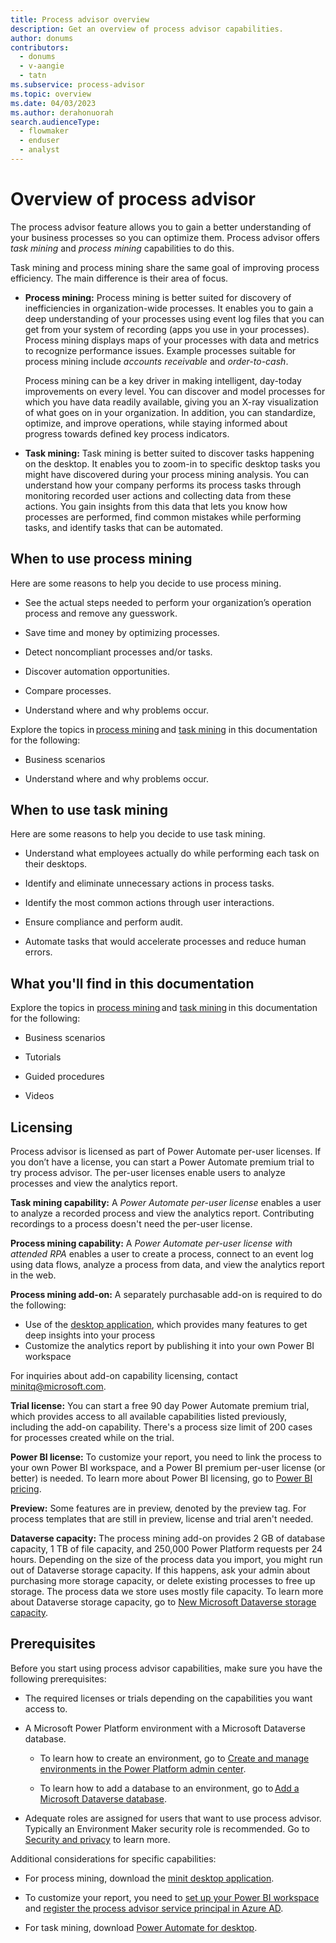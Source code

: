 ```yaml
---
title: Process advisor overview
description: Get an overview of process advisor capabilities.
author: donums
contributors:
  - donums
  - v-aangie  
  - tatn
ms.subservice: process-advisor
ms.topic: overview
ms.date: 04/03/2023
ms.author: derahonuorah
search.audienceType: 
  - flowmaker
  - enduser
  - analyst
---
```


# Overview of process advisor

The process advisor feature allows you to gain a better understanding of your business processes so you can optimize them. Process advisor offers *task mining* and *process mining* capabilities to do this.

Task mining and process mining share the same goal of improving process efficiency. The main difference is their area of focus.

- **Process mining:** Process mining is better suited for discovery of inefficiencies in organization-wide processes. It enables you to gain a deep understanding of your processes using event log files that you can get from your system of recording (apps you use in your processes). Process mining displays maps of your processes with data and metrics to recognize performance issues. Example processes suitable for process mining include *accounts receivable* and *order-to-cash*.

   Process mining can be a key driver in making intelligent, day-today improvements on every level. You can discover and model processes for which you have data readily available, giving you an X-ray visualization of what goes on in your organization. In addition, you can standardize, optimize, and improve operations, while staying informed about progress towards defined key process indicators.

- **Task mining:** Task mining is better suited to discover tasks happening on the desktop. It enables you to zoom-in to specific desktop tasks you might have discovered during your process mining analysis. You can understand how your company performs its process tasks through monitoring recorded user actions and collecting data from these actions. You gain insights from this data that lets you know how processes are performed, find common mistakes while performing tasks, and identify tasks that can be automated.

## When to use process mining

Here are some reasons to help you decide to use process mining.

- See the actual steps needed to perform your organization’s operation process and remove any guesswork.

- Save time and money by optimizing processes.

- Detect noncompliant processes and/or tasks.

- Discover automation opportunities.

- Compare processes.

- Understand where and why problems occur.

Explore the topics in [process mining](process-mining-overview.md) and [task mining](task-mining-overview.md) in this documentation for the following:

- Business scenarios

- Understand where and why problems occur.

## When to use task mining

Here are some reasons to help you decide to use task mining.

- Understand what employees actually do while performing each task on their desktops.

- Identify and eliminate unnecessary actions in process tasks.

- Identify the most common actions through user interactions.

- Ensure compliance and perform audit.

- Automate tasks that would accelerate processes and reduce human errors.

## What you'll find in this documentation

Explore the topics in [process mining](process-mining-overview.md) and [task mining](task-mining-overview.md) in this documentation for the following:

- Business scenarios

- Tutorials

- Guided procedures

- Videos

## Licensing

Process advisor is licensed as part of Power Automate per-user licenses. If you don’t have a license, you can start a Power Automate premium trial to try process advisor. The per-user licenses enable users to analyze processes and view the analytics report.

**Task mining capability:** A *Power Automate per-user license* enables a user to analyze a recorded process and view the analytics report. Contributing recordings to a process doesn't need the per-user license.

**Process mining capability:** A *Power Automate per-user license with attended RPA* enables a user to create a process, connect to an event log using data flows, analyze a process from data, and view the analytics report in the web.

**Process mining add-on:** A separately purchasable add-on is required to do the following:
- Use of the [desktop application](minit/minit-desktop-application-overview.md), which provides many features to get deep insights into your process
- Customize the analytics report by publishing it into your own Power BI workspace

For inquiries about add-on capability licensing, contact [minitq@microsoft.com](mailto:minitq@microsoft.com).

**Trial license:** You can start a free 90 day Power Automate premium trial, which provides access to all available capabilities listed previously, including the add-on capability. There's a process size limit of 200 cases for processes created while on the trial.

**Power BI license:** To customize your report, you need to link the process to your own Power BI workspace, and a Power BI premium per-user license (or better) is needed. To learn more about Power BI licensing, go to [Power BI pricing](https://powerbi.microsoft.com/en-us/pricing/).

**Preview:** Some features are in preview, denoted by the preview tag. For process templates that are still in preview, license and trial aren't needed.

**Dataverse capacity:** The process mining add-on provides 2 GB of database capacity, 1 TB of file capacity, and 250,000 Power Platform requests per 24 hours. Depending on the size of the process data you import, you might run out of Dataverse storage capacity. If this happens, ask your admin about purchasing more storage capacity, or delete existing processes to free up storage. The process data we store uses mostly file capacity. To learn more about Dataverse storage capacity, go to [New Microsoft Dataverse storage capacity](/power-platform/admin/capacity-storage).

## Prerequisites

Before you start using process advisor capabilities, make sure you have the following prerequisites:

- The required licenses or trials depending on the capabilities you want access to.

- A Microsoft Power Platform environment with a Microsoft Dataverse database.  

  - To learn how to create an environment, go to [Create and manage environments in the Power Platform admin center](/power-platform/admin/create-environment).  

  - To learn how to add a database to an environment, go to [Add a Microsoft Dataverse database](/power-platform/admin/create-database).  

- Adequate roles are assigned for users that want to use process advisor. Typically an Environment Maker security role is recommended. Go to [Security and privacy](process-advisor-security.md) to learn more.

Additional considerations for specific capabilities:

- For process mining, download the [minit desktop application](minit/how-to-start-with-minit-desktop-application.md).

- To customize your report, you need to [set up your Power BI workspace](process-mining-pbi-workspace.md) and [register the process advisor service principal in Azure AD](process-mining-pbi-workspace.md#install-azure-tools).

- For task mining, download [Power Automate for desktop](desktop-flows/install.md).

